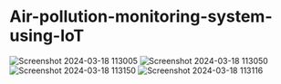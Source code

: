 # Air-pollution-monitoring-system-using-IoT
![Screenshot 2024-03-18 113005](https://github.com/anoosha16/Air-pollution-monitoring-system-using-IoT/assets/139038356/d223244e-165c-41df-97e6-c0e82bf9826b)
![Screenshot 2024-03-18 113050](https://github.com/anoosha16/Air-pollution-monitoring-system-using-IoT/assets/139038356/bb226123-9161-4b6f-9411-291e2431ab61)
![Screenshot 2024-03-18 113150](https://github.com/anoosha16/Air-pollution-monitoring-system-using-IoT/assets/139038356/b48b4665-3418-463d-991f-838b59cb1f2a)
![Screenshot 2024-03-18 113116](https://github.com/anoosha16/Air-pollution-monitoring-system-using-IoT/assets/139038356/614d5818-b39e-4f5e-8026-e2bee8a7a835)
